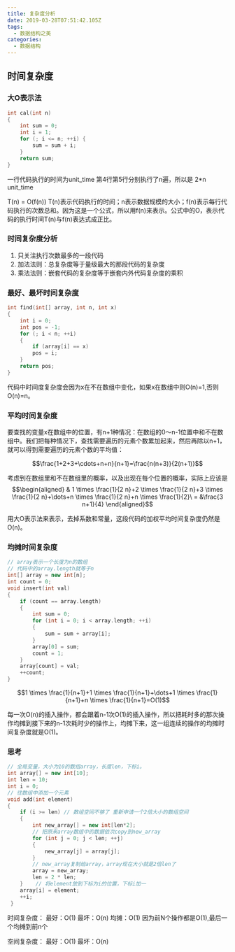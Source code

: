 ```yaml
---
title: 复杂度分析
date: 2019-03-28T07:51:42.105Z
tags:
  - 数据结构之美
categories: 
  - 数据结构
---
```


## 时间复杂度
### 大O表示法
```c++
int cal(int n) 
{    
    int sum = 0;    
    int i = 1;    
    for (; i <= n; ++i) {      
        sum = sum + i;    
    }    
    return sum;
}
```

一行代码执行的时间为unit_time
第4行第5行分别执行了n遍，所以是 2*n unit_time

T(n) = O(f(n))
T(n)表示代码执行的时间；n表示数据规模的大小；f(n)表示每行代码执行的次数总和。因为这是一个公式，所以用f(n)来表示。公式中的O，表示代码的执行时间T(n)与f(n)表达式成正比。

### 时间复杂度分析
1. 只关注执行次数最多的一段代码
2. 加法法则：总复杂度等于量级最大的那段代码的复杂度
3. 乘法法则：嵌套代码的复杂度等于嵌套内外代码复杂度的乘积

### 最好、最坏时间复杂度
```c++
int find(int[] array, int n, int x) 
{   
    int i = 0;   
    int pos = -1;   
    for (; i < n; ++i) 
    {     
        if (array[i] == x) 
        pos = i;   
    }   
    return pos; 
}
```
代码中时间度复杂度会因为x在不在数组中变化，如果x在数组中则O(n)=1,否则O(n)=n。

### 平均时间复杂度
要查找的变量x在数组中的位置，有n+1种情况：在数组的0～n-1位置中和不在数组中。我们把每种情况下，查找需要遍历的元素个数累加起来，然后再除以n+1，就可以得到需要遍历的元素个数的平均值：

$$\frac{1+2+3+\cdots+n+n}{n+1}=\frac{n(n+3)}{2(n+1)}$$

考虑到在数组里和不在数组里的概率，以及出现在每个位置的概率，实际上应该是
$$\begin{aligned} & 1 \times \frac{1}{2 n}+2 \times \frac{1}{2 n}+3 \times \frac{1}{2 n}+\dots+n \times \frac{1}{2 n}+n \times \frac{1}{2}\ = &\frac{3 n+1}{4} \end{aligned}$$

用大O表示法来表示，去掉系数和常量，这段代码的加权平均时间复杂度仍然是O(n)。

### 均摊时间复杂度
```c++
// array表示一个长度为n的数组 
// 代码中的array.length就等于n  
int[] array = new int[n];  
int count = 0;   
void insert(int val) 
{     
    if (count == array.length) 
    {        
        int sum = 0;        
        for (int i = 0; i < array.length; ++i) 
        {           
            sum = sum + array[i];        
        }        
        array[0] = sum;        
        count = 1;     
    }     
    array[count] = val;     
    ++count;  
}
```

$$1 \times \frac{1}{n+1}+1 \times \frac{1}{n+1}+\dots+1 \times \frac{1}{n+1}+n \times \frac{1}{n+1}=O(1)$$

每一次O(n)的插入操作，都会跟着n-1次O(1)的插入操作，所以把耗时多的那次操作均摊到接下来的n-1次耗时少的操作上，均摊下来，这一组连续的操作的均摊时间复杂度就是O(1)。

### 思考
```c++
// 全局变量，大小为10的数组array，长度len，下标i。
int array[] = new int[10]; 
int len = 10; 
int i = 0; 
// 往数组中添加一个元素
void add(int element) 
{    
    if (i >= len) // 数组空间不够了 重新申请一个2倍大小的数组空间
    {          
        int new_array[] = new int[len*2];      
        // 把原来array数组中的数据依次copy到new_array      
        for (int j = 0; j < len; ++j) 
        {        
            new_array[j] = array[j];      
        }      
        // new_array复制给array，array现在大小就是2倍len了     
        array = new_array;      
        len = 2 * len;    
    }    // 将element放到下标为i的位置，下标i加一   
    array[i] = element;   
    ++i; 
 }
```

时间复杂度：
   最好：O(1)
   最坏：O(n)
   均摊：O(1) 因为前N个操作都是O(1),最后一个均摊到前n个

空间复杂度：
   最好：O(1)
   最坏：O(n)